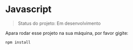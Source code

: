# Javascript

> Status do projeto: Em desenvolvimento

Apara rodar esse projeto na sua máquina, por favor gigite:

```
npm install
```
